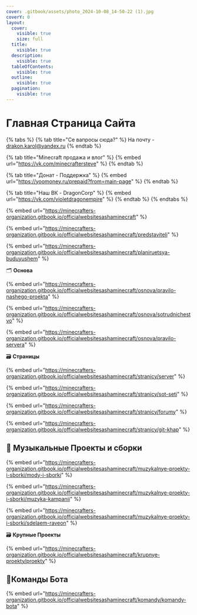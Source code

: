 ```yaml
---
cover: .gitbook/assets/photo_2024-10-08_14-50-22 (1).jpg
coverY: 0
layout:
  cover:
    visible: true
    size: full
  title:
    visible: true
  description:
    visible: true
  tableOfContents:
    visible: true
  outline:
    visible: true
  pagination:
    visible: true
---
```


# Главная Страница Сайта

{% tabs %}
{% tab title="Се вапросы сюда?" %}
На почту - drakon.karol@yandex.ru
{% endtab %}

{% tab title="Minecraft продажа и влог" %}
{% embed url="https://vk.com/minecraftersteve" %}
{% endtab %}

{% tab title="Донат - Поддержка" %}
{% embed url="https://yoomoney.ru/prepaid?from=main-page" %}
{% endtab %}

{% tab title="Наш ВК - DragonCorp" %}
{% embed url="https://vk.com/violetdragonempire" %}
{% endtab %}
{% endtabs %}

{% embed url="https://minecrafters-organization.gitbook.io/officialwebsitesashaminecraft" %}

{% embed url="https://minecrafters-organization.gitbook.io/officialwebsitesashaminecraft/predstaviteli" %}

{% embed url="https://minecrafters-organization.gitbook.io/officialwebsitesashaminecraft/planiruetsya-buduyushem" %}

🗂️ **Основа**

{% embed url="https://minecrafters-organization.gitbook.io/officialwebsitesashaminecraft/osnova/pravilo-nashego-proekta" %}

{% embed url="https://minecrafters-organization.gitbook.io/officialwebsitesashaminecraft/osnova/sotrudnichestvo" %}

{% embed url="https://minecrafters-organization.gitbook.io/officialwebsitesashaminecraft/osnova/pravilo-servera" %}

🗃️ **Страницы**

{% embed url="https://minecrafters-organization.gitbook.io/officialwebsitesashaminecraft/stranicy/server" %}

{% embed url="https://minecrafters-organization.gitbook.io/officialwebsitesashaminecraft/stranicy/sot-seti" %}

{% embed url="https://minecrafters-organization.gitbook.io/officialwebsitesashaminecraft/stranicy/forumy" %}

{% embed url="https://minecrafters-organization.gitbook.io/officialwebsitesashaminecraft/stranicy/git-khap" %}

## 🔗 Музыкальные Проекты и сборки

{% embed url="https://minecrafters-organization.gitbook.io/officialwebsitesashaminecraft/muzykalnye-proekty-i-sborki/mody-i-sborki" %}

{% embed url="https://minecrafters-organization.gitbook.io/officialwebsitesashaminecraft/muzykalnye-proekty-i-sborki/muzyka-kampanii" %}

{% embed url="https://minecrafters-organization.gitbook.io/officialwebsitesashaminecraft/muzykalnye-proekty-i-sborki/sdelaem-raveon" %}

🗃️ **Крупные Проекты**

{% embed url="https://minecrafters-organization.gitbook.io/officialwebsitesashaminecraft/krupnye-proekty/proekty" %}

## 🤖Команды Бота

{% embed url="https://minecrafters-organization.gitbook.io/officialwebsitesashaminecraft/komandy/komandy-bota" %}
